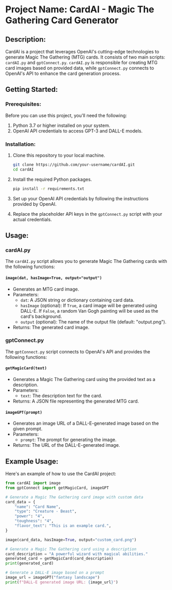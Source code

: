 # Project Name: CardAI - Magic The Gathering Card Generator

## Description:
CardAI is a project that leverages OpenAI's cutting-edge technologies to generate Magic The Gathering (MTG) cards. It consists of two main scripts: `cardAI.py` and `gptConnect.py`. `cardAI.py` is responsible for creating MTG card images based on provided data, while `gptConnect.py` connects to OpenAI's API to enhance the card generation process.

## Getting Started:

### Prerequisites:
Before you can use this project, you'll need the following:

1. Python 3.7 or higher installed on your system.
2. OpenAI API credentials to access GPT-3 and DALL-E models.

### Installation:
1. Clone this repository to your local machine.

   ```bash
   git clone https://github.com/your-username/cardAI.git
   cd cardAI
   ```

2. Install the required Python packages.

   ```bash
   pip install -r requirements.txt
   ```

3. Set up your OpenAI API credentials by following the instructions provided by OpenAI.

4. Replace the placeholder API keys in the `gptConnect.py` script with your actual credentials.

## Usage:

### cardAI.py
The `cardAI.py` script allows you to generate Magic The Gathering cards with the following functions:

#### `image(dat, hasImage=True, output="output")`
- Generates an MTG card image.
- Parameters:
  - `dat`: A JSON string or dictionary containing card data.
  - `hasImage` (optional): If `True`, a card image will be generated using DALL-E. If `False`, a random Van Gogh painting will be used as the card's background.
  - `output` (optional): The name of the output file (default: "output.png").
- Returns: The generated card image.

### gptConnect.py
The `gptConnect.py` script connects to OpenAI's API and provides the following functions:

#### `getMagicCard(text)`
- Generates a Magic The Gathering card using the provided text as a description.
- Parameters:
  - `text`: The description text for the card.
- Returns: A JSON file representing the generated MTG card.

#### `imageGPT(prompt)`
- Generates an image URL of a DALL-E-generated image based on the given prompt.
- Parameters:
  - `prompt`: The prompt for generating the image.
- Returns: The URL of the DALL-E-generated image.

## Example Usage:
Here's an example of how to use the CardAI project:

```python
from cardAI import image
from gptConnect import getMagicCard, imageGPT

# Generate a Magic The Gathering card image with custom data
card_data = {
    "name": "Card Name",
    "type": "Creature - Beast",
    "power": "4",
    "toughness": "4",
    "flavor_text": "This is an example card.",
}

image(card_data, hasImage=True, output="custom_card.png")

# Generate a Magic The Gathering card using a description
card_description = "A powerful wizard with magical abilities."
generated_card = getMagicCard(card_description)
print(generated_card)

# Generate a DALL-E image based on a prompt
image_url = imageGPT("fantasy landscape")
print(f"DALL-E generated image URL: {image_url}")
```
